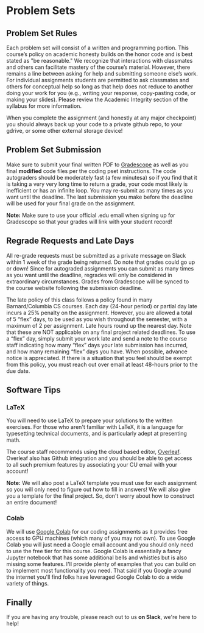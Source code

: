 # Problem Sets

## Problem Set Rules
Each problem set will consist of a written and programming portion. This course’s policy on academic honesty builds on the honor code and is best stated as "be reasonable." We recognize that interactions with classmates and others can facilitate mastery of the course’s material. However, there remains a line between asking for help and submitting someone else’s work. For individual assignments students are permitted to ask classmates and others for conceptual help so long as that help does not reduce to another doing your work for you (e.g., writing your response, copy-pasting code, or making your slides). Please review the Academic Integrity section of the syllabus for more information.

When you complete the assignment (and honestly at any major checkpoint) you should always back up your code to a private github repo, to your gdrive, or some other external storage device!

## Problem Set Submission
Make sure to submit your final written PDF to [Gradescope](https://www.gradescope.com/courses/820552) as well as you final **modified** code files per the coding pset instructions. The code autograders should be moderately fast (a few minutesa) so if you find that it is taking a very very long time to return a grade, your code most likely is inefficient or has an infinite loop. You may re-submit as many times as you want until the deadline. The last submission you make before the deadline will be used for your final grade on the assignment. 

**Note:** Make sure to use your official .edu email when signing up for Gradescope so that your grades will link with your student record!

## Regrade Requests and Late Days
All re-grade requests must be submitted as a private message on Slack within 1 week of the grade being returned. Do note that grades could go up or down! Since for autograded assignments you can submit as many times as you want until the deadline, regrades will only be considered in extraordinary circumstances. Grades from Gradescope will be synced to the course website following the submission deadline. 

The late policy of this class follows a policy found in many Barnard/Columbia CS courses. Each day (24-hour period) or partial day late incurs a 25% penalty on the assignment. However, you are allowed a total of 5 “flex” days, to be used as you wish throughout the semester, with a maximum of 2 per assignment. Late hours round up the nearest day. Note that these are NOT applicable on any final project related deadlines. To use a “flex” day, simply submit your work late and send a note to the course staff indicating how many “flex” days your late submission has incurred, and how many remaining “flex” days you have. When possible, advance notice is appreciated. If there is a situation that you feel should be exempt from this policy, you must reach out over email at least 48-hours prior to the due date.

## Software Tips

### LaTeX
You will need to use LaTeX to prepare your solutions to the written exercises. For those who aren't familiar with LaTeX, it is a language for typesetting technical documents, and is particularly adept at presenting math.

The course staff recommends using the cloud based editor, [Overleaf](https://www.overleaf.com/). Overleaf also has Github integration and you should be able to get access to all such premium features by associating your CU email with your account! 

**Note:** We will also post a LaTeX template you must use for each assignment so you will only need to figure out how to fill in answers! We will also give you a template for the final project. So, don't worry about how to construct an entire document!

### Colab
We will use [Google Colab](https://colab.research.google.com/) for our coding assignments as it provides free access to GPU machines (which many of you may not own). To use Google Colab you will just need a Google email account and you should only need to use the free tier for this course. Google Colab is essentially a fancy Jupyter notebook that has some additional bells and whistles but is also missing some features. I'll provide plenty of examples that you can build on to implement most functionality you need. That said if you Google around the internet you'll find folks have leveraged Google Colab to do a wide variety of things.

## Finally
If you are having any trouble, please reach out to us **on Slack**, we're here to help!